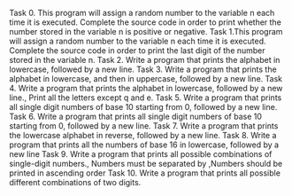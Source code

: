 Task 0. This program will assign a random number to the variable n each time it is executed. Complete the source code in order to print whether the number stored in the variable n is positive or negative.
Task 1.This program will assign a random number to the variable n each time it is executed. Complete the source code in order to print the last digit of the number stored in the variable n.
Task 2. Write a program that prints the alphabet in lowercase, followed by a new line.
Task 3. Write a program that prints the alphabet in lowercase, and then in uppercase, followed by a new line.
Task 4. Write a program that prints the alphabet in lowercase, followed by a new line., Print all the letters except q and e.
Task 5. Write a program that prints all single digit numbers of base 10 starting from 0, followed by a new line.
Task 6. Write a program that prints all single digit numbers of base 10 starting from 0, followed by a new line.
Task 7. Write a program that prints the lowercase alphabet in reverse, followed by a new line.
Task 8. Write a program that prints all the numbers of base 16 in lowercase, followed by a new line
Task 9. Write a program that prints all possible combinations of single-digit numbers., Numbers must be separated by ,Numbers should be printed in ascending order
Task 10. Write a program that prints all possible different combinations of two digits.

